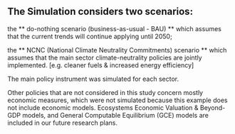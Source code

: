 ## The Simulation considers two scenarios: 

the ** do-nothing scenario (business-as-usual - BAU) ** which assumes that the current trends will continue applying until 2050; 

the ** NCNC (National Climate Neutrality Commitments) scenario ** which assumes that the main sector climate-neutrality policies are jointly implemented. [e.g. cleaner fuels & increased energy efficiency]

The main policy instrument was simulated for each sector. 

Other policies that are not considered in this study concern mostly economic measures, which were not simulated because this example does not include economic models.
Ecosystems Economic Valuation & Beyond-GDP models, and General Computable Equilibrium (GCE) models are included in our future research plans.
